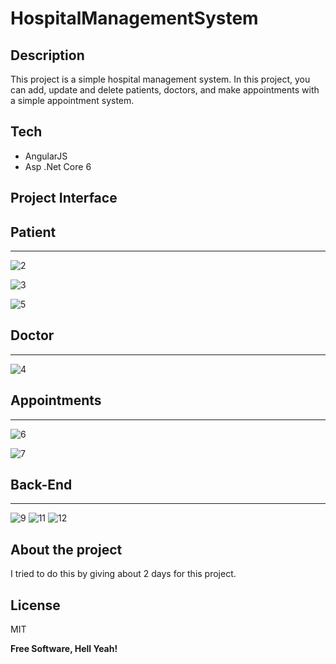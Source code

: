 # HospitalManagementSystem


## Description

This project is a simple hospital management system. In this project, you can add, update and delete patients, doctors, and make appointments with a simple appointment system.


## Tech

- AngularJS
- Asp .Net Core 6

## Project Interface

## Patient
-----------------------------------------------------------
![2](https://user-images.githubusercontent.com/53381756/176538156-e7b3e7d9-1f52-4923-a63c-2819cd7ecb3b.png)

![3](https://user-images.githubusercontent.com/53381756/176538212-299b17ca-0860-42b1-9692-03749215bf3a.png)

![5](https://user-images.githubusercontent.com/53381756/176538391-a9aa79d3-ff2d-4a3c-bd51-f17b457decad.png)

## Doctor
-----------------------------------------------------------
![4](https://user-images.githubusercontent.com/53381756/176538359-be7b054b-cde4-497a-b3cf-23abfffc6b99.png)



## Appointments
-----------------------------------------------------------
![6](https://user-images.githubusercontent.com/53381756/176538478-7729efcb-a0ec-4791-acdc-2632e8484bec.png)

![7](https://user-images.githubusercontent.com/53381756/176538489-a3ebb2f1-926d-4fa6-8c7d-61f0ba16d1b3.png)

## Back-End
-----------------------------------------------------------
![9](https://user-images.githubusercontent.com/53381756/176539239-f0f8a15d-d632-4bc2-8b1e-6d302656335d.png)
![11](https://user-images.githubusercontent.com/53381756/176539246-790be9d1-a5ab-4a3b-9733-a41cdbb5febc.png)
![12](https://user-images.githubusercontent.com/53381756/176539249-eb720c4a-0727-4299-bb94-3b9b72d0abbf.png)

## About the project

I tried to do this by giving about 2 days for this project.

## License

MIT

**Free Software, Hell Yeah!**


